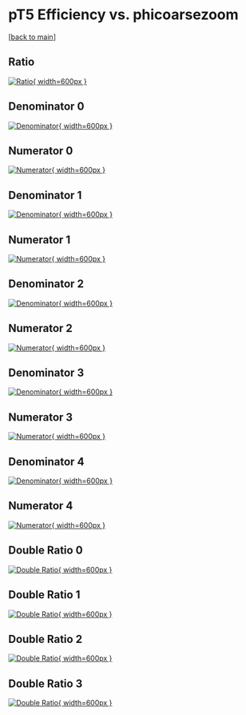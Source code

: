 # pT5 Efficiency vs. phicoarsezoom

[[back to main](./)]



## Ratio

[![Ratio](../mtv/var/pT5_loweta_321_1_eff_phicoarsezoom.png){ width=600px }](../mtv/var/pT5_loweta_321_1_eff_phicoarsezoom.pdf)

## Denominator 0

[![Denominator](../mtv/den/pT5_loweta_321_1_eff_phicoarsezoom_den0.png){ width=600px }](../mtv/den/pT5_loweta_321_1_eff_phicoarsezoom_den0.pdf)

## Numerator 0

[![Numerator](../mtv/num/pT5_loweta_321_1_eff_phicoarsezoom_num0.png){ width=600px }](../mtv/num/pT5_loweta_321_1_eff_phicoarsezoom_num0.pdf)

## Denominator 1

[![Denominator](../mtv/den/pT5_loweta_321_1_eff_phicoarsezoom_den1.png){ width=600px }](../mtv/den/pT5_loweta_321_1_eff_phicoarsezoom_den1.pdf)

## Numerator 1

[![Numerator](../mtv/num/pT5_loweta_321_1_eff_phicoarsezoom_num1.png){ width=600px }](../mtv/num/pT5_loweta_321_1_eff_phicoarsezoom_num1.pdf)

## Denominator 2

[![Denominator](../mtv/den/pT5_loweta_321_1_eff_phicoarsezoom_den2.png){ width=600px }](../mtv/den/pT5_loweta_321_1_eff_phicoarsezoom_den2.pdf)

## Numerator 2

[![Numerator](../mtv/num/pT5_loweta_321_1_eff_phicoarsezoom_num2.png){ width=600px }](../mtv/num/pT5_loweta_321_1_eff_phicoarsezoom_num2.pdf)

## Denominator 3

[![Denominator](../mtv/den/pT5_loweta_321_1_eff_phicoarsezoom_den3.png){ width=600px }](../mtv/den/pT5_loweta_321_1_eff_phicoarsezoom_den3.pdf)

## Numerator 3

[![Numerator](../mtv/num/pT5_loweta_321_1_eff_phicoarsezoom_num3.png){ width=600px }](../mtv/num/pT5_loweta_321_1_eff_phicoarsezoom_num3.pdf)

## Denominator 4

[![Denominator](../mtv/den/pT5_loweta_321_1_eff_phicoarsezoom_den4.png){ width=600px }](../mtv/den/pT5_loweta_321_1_eff_phicoarsezoom_den4.pdf)

## Numerator 4

[![Numerator](../mtv/num/pT5_loweta_321_1_eff_phicoarsezoom_num4.png){ width=600px }](../mtv/num/pT5_loweta_321_1_eff_phicoarsezoom_num4.pdf)

## Double Ratio 0

[![Double Ratio](../mtv/ratio/pT5_loweta_321_1_eff_phicoarsezoom_ratio0.png){ width=600px }](../mtv/ratio/pT5_loweta_321_1_eff_phicoarsezoom_ratio0.pdf)

## Double Ratio 1

[![Double Ratio](../mtv/ratio/pT5_loweta_321_1_eff_phicoarsezoom_ratio1.png){ width=600px }](../mtv/ratio/pT5_loweta_321_1_eff_phicoarsezoom_ratio1.pdf)

## Double Ratio 2

[![Double Ratio](../mtv/ratio/pT5_loweta_321_1_eff_phicoarsezoom_ratio2.png){ width=600px }](../mtv/ratio/pT5_loweta_321_1_eff_phicoarsezoom_ratio2.pdf)

## Double Ratio 3

[![Double Ratio](../mtv/ratio/pT5_loweta_321_1_eff_phicoarsezoom_ratio3.png){ width=600px }](../mtv/ratio/pT5_loweta_321_1_eff_phicoarsezoom_ratio3.pdf)

